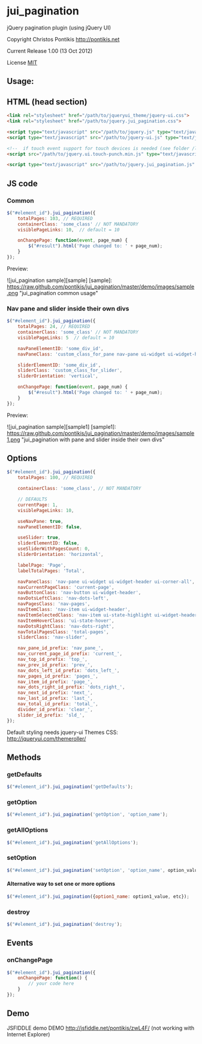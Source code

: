 jui_pagination
==============

jQuery pagination plugin (using jQuery UI)

Copyright Christos Pontikis http://pontikis.net

Current Release 1.00 (13 Oct 2012)

License [MIT][mit]

[mit]: https://raw.github.com/pontikis/jui_pagination/master/MIT_LICENSE

Usage:
------

HTML (head section)
------------------
```html
<link rel="stylesheet" href="/path/to/jqueryui_theme/jquery-ui.css">
<link rel="stylesheet" href="/path/to/jquery.jui_pagination.css">

<script type="text/javascript" src="/path/to/jquery.js" type="text/javascript"></script>
<script type="text/javascript" src="/path/to/jquery-ui.js" type="text/javascript"></script>

<!--  if touch event support for touch devices is needed (see folder /lib) -->
<script src="/path/to/jquery.ui.touch-punch.min.js" type="text/javascript"></script>

<script type="text/javascript" src="/path/to/jquery.jui_pagination.js" type="text/javascript"></script>
```

JS code
-------

### Common
```javascript
$("#element_id").jui_pagination({
    totalPages: 103, // REQUIRED
    containerClass: 'some_class' // NOT MANDATORY
    visiblePageLinks: 10,  // default = 10

    onChangePage: function(event, page_num) {
        $("#result").html('Page changed to: ' + page_num);
    }
});
```

Preview:

![jui_pagination sample][sample]
[sample]: https://raw.github.com/pontikis/jui_pagination/master/demo/images/sample.png "jui_pagination common usage"


### Nav pane and slider inside their own divs
```javascript
$("#element_id").jui_pagination({
    totalPages: 24, // REQUIRED
    containerClass: 'some_class' // NOT MANDATORY
    visiblePageLinks: 5  // default = 10

    navPaneElementID: 'some_div_id',
    navPaneClass: 'custom_class_for_pane nav-pane ui-widget ui-widget-header ui-corner-all',

    sliderElementID: 'some_div_id',
    sliderClass: 'custom_class_for_slider',
    sliderOrientation: 'vertical',

    onChangePage: function(event, page_num) {
        $("#result").html('Page changed to: ' + page_num);
    }
});
```

Preview:

![jui_pagination sample][sample1]
[sample1]: https://raw.github.com/pontikis/jui_pagination/master/demo/images/sample1.png "jui_pagination with pane and slider inside their own divs"


Options
-------
```javascript
$("#element_id").jui_pagination({
    totalPages: 100, // REQUIRED

    containerClass: 'some_class', // NOT MANDATORY

    // DEFAULTS
    currentPage: 1,
    visiblePageLinks: 10,

    useNavPane: true,
    navPaneElementID: false,

    useSlider: true,
    sliderElementID: false,
    useSliderWithPagesCount: 0,
    sliderOrientation: 'horizontal',

    labelPage: 'Page',
    labelTotalPages: 'Total',

    navPaneClass: 'nav-pane ui-widget ui-widget-header ui-corner-all',
    navCurrentPageClass: 'current-page',
    navButtonClass: 'nav-button ui-widget-header',
    navDotsLeftClass: 'nav-dots-left',
    navPagesClass: 'nav-pages',
    navItemClass: 'nav-item ui-widget-header',
    navItemSelectedClass: 'nav-item ui-state-highlight ui-widget-header',
    navItemHoverClass: 'ui-state-hover',
    navDotsRightClass: 'nav-dots-right',
    navTotalPagesClass: 'total-pages',
    sliderClass: 'nav-slider',

    nav_pane_id_prefix: 'nav_pane_',
    nav_current_page_id_prefix: 'current_',
    nav_top_id_prefix: 'top_',
    nav_prev_id_prefix: 'prev_',
    nav_dots_left_id_prefix: 'dots_left_',
    nav_pages_id_prefix: 'pages_',
    nav_item_id_prefix: 'page_',
    nav_dots_right_id_prefix: 'dots_right_',
    nav_next_id_prefix: 'next_',
    nav_last_id_prefix: 'last_',
    nav_total_id_prefix: 'total_',
    divider_id_prefix: 'clear_',
    slider_id_prefix: 'sld_',
});
```

Default styling needs jquery-ui Themes CSS: http://jqueryui.com/themeroller/

Methods
------

### getDefaults
```javascript
$("#element_id").jui_pagination('getDefaults');
```
### getOption
```javascript
$("#element_id").jui_pagination('getOption', 'option_name');
```

### getAllOptions
```javascript
$("#element_id").jui_pagination('getAllOptions');
```

### setOption
```javascript
$("#element_id").jui_pagination('setOption', 'option_name', option_value, reinit);
```

#### Alternative way to set one or more options
```javascript
$("#element_id").jui_pagination({option1_name: option1_value, etc});
```

### destroy
```javascript
$("#element_id").jui_pagination('destroy');
```

Events
------

### onChangePage
```javascript
$("#element_id").jui_pagination({
    onChangePage: function() {
        // your code here
    }
});
```

Demo
----

JSFIDDLE demo DEMO http://jsfiddle.net/pontikis/zwL4F/ (not working with Internet Explorer)